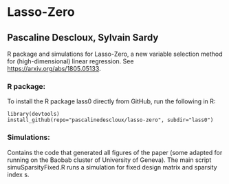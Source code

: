 # Lasso-Zero
## Pascaline Descloux, Sylvain Sardy

R package and simulations for Lasso-Zero, a new variable selection method for (high-dimensional) linear regression.
See https://arxiv.org/abs/1805.05133.

### R package:
To install the R package lass0 directly from GitHub, run the following in R:

```{r}
library(devtools)
install_github(repo="pascalinedescloux/lasso-zero", subdir="lass0")
```

### Simulations:
Contains the code that generated all figures of the paper (some adapted for running on the Baobab cluster of University of Geneva). 
The main script simuSparsityFixed.R runs a simulation for fixed design matrix and sparsity index s.
